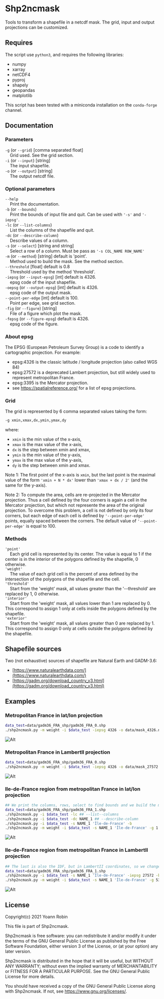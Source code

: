 # Shp2ncmask

Tools to transform a shapefile in a netcdf mask. The grid, input and output
projections can be customized.

## Requires

The script use `python3`, and requires the following libraries:

- numpy
- xarray
- netCDF4
- pyproj
- shapely
- geopandas
- matplotlib

This script has been tested with a miniconda installation on the `conda-forge` channel.

## Documentation

### Parameters

`-g` (or `--grid`) [comma separated float]\
&nbsp;&nbsp;&nbsp;&nbsp;Grid used. See the grid section.\
`-i` (or `--input`) [string]\
&nbsp;&nbsp;&nbsp;&nbsp;The input shapefile.\
`-o` (or `--output`) [string]\
&nbsp;&nbsp;&nbsp;&nbsp;The output netcdf file.


### Optional parameters

`--help`\
&nbsp;&nbsp;&nbsp;&nbsp;Print the documentation.\
`-b` (or `--bounds`)\
&nbsp;&nbsp;&nbsp;&nbsp;Print the bounds of input file and quit. Can be used with `'-s'` and `'-iepsg'`.\
`-lc` (or `--list-columns`)\
&nbsp;&nbsp;&nbsp;&nbsp;List the columns of the shapefile and quit.\
`-dc` (or `--describe-column`)\
&nbsp;&nbsp;&nbsp;&nbsp;Describe values of a column.\
`-s` (or `--select`) [string and string]\
&nbsp;&nbsp;&nbsp;&nbsp;Select a row of a column. Must be pass as `'-s COL_NAME ROW_NAME'`\
`-m` (or `--method`) [string] default is 'point'.\
&nbsp;&nbsp;&nbsp;&nbsp;Method used to build the mask. See the method section.\
`--threshold` [float] default is 0.8\
&nbsp;&nbsp;&nbsp;&nbsp;Threshold used by the method 'threshold'.\
`-iepsg` (or `--input-epsg`) [int] default is 4326.\
&nbsp;&nbsp;&nbsp;&nbsp;epsg code of the input shapefile.\
`-oepsg` (or `--output-epsg`) [int] default is 4326.\
&nbsp;&nbsp;&nbsp;&nbsp;epsg code of the output mask.\
`--point-per-edge` [int] default is 100.\
&nbsp;&nbsp;&nbsp;&nbsp;Point per edge, see grid section.\
`-fig` (or `--figure`) [string]\
&nbsp;&nbsp;&nbsp;&nbsp;File of a figure which plot the mask.\
`-fepsg` (or `--figure-epsg`) default is 4326.\
&nbsp;&nbsp;&nbsp;&nbsp;epsg code of the figure.


### About epsg

The EPSG (European Petroleum Survey Group) is a code to identify a cartographic
projection. For example:
- epsg:4326 is the classic latitude / longitude projection (also called WGS 84)
- epsg:27572 is a deprecated Lambert projection, but still widely used to represent metropolitan France. 
- epsg:3395 is the Mercator projection.
- see https://spatialreference.org/ for a list of epsg projections.


### Grid

The grid is represented by 6 comma separated values taking the form:
~~~bash
-g xmin,xmax,dx,ymin,ymax,dy
~~~
where:
- `xmin` is the min value of the x-axis,
- `xmax` is the max value of the x-axis,
- `dx` is the step between xmin and xmax,
- `ymin` is the min value of the y-axis,
- `ymax` is the max value of the y-axis,
- `dy` is the step between xmin and xmax.

Note 1: The first point of the x-axis is `xmin`, but the last point is the
maximal value of the form `'xmin + N * dx'` lower than `'xmax + dx / 2'` (and the
same for the y-axis).

Note 2: To compute the area, cells are re-projected in the Mercator projection.
Thus a cell defined by the four corners is again a cell in the Mercator
projection, but which not represente the area of the original projection. To
overcome this problem, a cell is not defined by only its four corners, but each
edge of each cell is defined by `'--point-per-edge'` points, equally spaced
between the corners. The default value of `'--point-per-edge'` is equal to 100.


### Methods

`'point'`\
&nbsp;&nbsp;&nbsp;&nbsp;Each grid cell is represented by its center. The value is equal to 1 if the center is in the interior of the polygons defined by the shapefile, 0 otherwise.\
`'weight'`\
&nbsp;&nbsp;&nbsp;&nbsp;The value of each grid cell is the percent of area defined by the intersection of the polygons of the shapefile and the cell.\
`'threshold'`\
&nbsp;&nbsp;&nbsp;&nbsp;Start from the 'weight' mask, all values greater than the '--threshold' are replaced by 1, 0 otherwise.\
`'interior'`\
&nbsp;&nbsp;&nbsp;&nbsp;Start from the 'weight' mask, all values lower than 1 are replaced by 0. This correspond to assign 1 only at cells inside the polygons defined by the shapefile.\
`'exterior'`\
&nbsp;&nbsp;&nbsp;&nbsp;Start from the 'weight' mask, all values greater than 0 are replaced by 1. This correspond to assign 0 only at cells outside the polygons defined by the shapefile.

## Shapefile sources

Two (not exhaustive) sources of shapefile are Natural Earth and GADM-3.6:
- [https://www.naturalearthdata.com/](https://www.naturalearthdata.com/)
- [https://gadm.org/download_country_v3.html](https://gadm.org/download_country_v3.html)


## Examples

### Metropolitan France in lat/lon projection

~~~bash
data_test=data/gadm36_FRA_shp/gadm36_FRA_0.shp
./shp2ncmask.py -m weight -i $data_test -iepsg 4326 -o data/mask_4326.nc -g -5,10,0.5,41,52,0.5 -oepsg 4326 -fig figures/control_4326.png -fepsg 4326
~~~

![Alt](/figures/control_4326.png)

### Metropolitan France in LambertII projection

~~~bash
data_test=data/gadm36_FRA_shp/gadm36_FRA_0.shp
./shp2ncmask.py -m weight -i $data_test -iepsg 4326 -o data/mask_27572.nc -g 60000,1196000,64000,1617000,2681000,64000 -oepsg 27572 -fig figures/control_27572_64km.png -fepsg 4326
~~~

![Alt](/figures/control_27572_64km.png)

### Ile-de-France region from metropolitan France in lat/lon projection

~~~bash
## We print the columns, rows, select to find bounds and we build the mask.
data_test=data/gadm36_FRA_shp/gadm36_FRA_1.shp
./shp2ncmask.py -i $data_test -lc ## --list--columns
./shp2ncmask.py -i $data_test -dc NAME_1 ## --describe-column
./shp2ncmask.py -i $data_test -s NAME_1 'Île-de-France' -b
./shp2ncmask.py -m weight -i $data_test -s NAME_1 'Île-de-France' -g 1.4,3.6,0.05,48.1,49.3,0.05 -o data/mask_IDF_4326.nc -fig figures/control_IDF_4326.png -fepsg 4326
~~~

![Alt](/figures/control_IDF_4326.png)


### Ile-de-France region from metropolitan France in LambertII projection

~~~bash
## The last is also the IDF, but in LambertII coordinates, so we change the input epsg to find the bounds
data_test=data/gadm36_FRA_shp/gadm36_FRA_1.shp
./shp2ncmask.py -i $data_test -s NAME_1 'Île-de-France' -iepsg 27572 -b
./shp2ncmask.py -m weight -i $data_test -s NAME_1 'Île-de-France' -g 534000,700000,8000,2340000,2480000,8000 -o data/mask_IDF_27572.nc -oepsg 27572 -fig figures/control_IDF_27572_8km.png -fepsg 4326
~~~

![Alt](/figures/control_IDF_27572_8km.png)


## License

Copyright(c) 2021 Yoann Robin

This file is part of Shp2ncmask.

Shp2ncmask is free software: you can redistribute it and/or modify
it under the terms of the GNU General Public License as published by
the Free Software Foundation, either version 3 of the License, or
(at your option) any later version.

Shp2ncmask is distributed in the hope that it will be useful,
but WITHOUT ANY WARRANTY; without even the implied warranty of
MERCHANTABILITY or FITNESS FOR A PARTICULAR PURPOSE.  See the
GNU General Public License for more details.

You should have received a copy of the GNU General Public License
along with Shp2ncmask.  If not, see <https://www.gnu.org/licenses/>.

